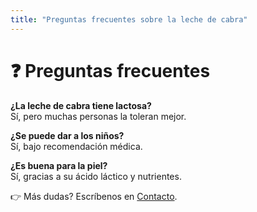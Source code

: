 ```yaml
---
title: "Preguntas frecuentes sobre la leche de cabra"
---
```


# ❓ Preguntas frecuentes

**¿La leche de cabra tiene lactosa?**  
Sí, pero muchas personas la toleran mejor.  

**¿Se puede dar a los niños?**  
Sí, bajo recomendación médica.  

**¿Es buena para la piel?**  
Sí, gracias a su ácido láctico y nutrientes.  

👉 Más dudas? Escríbenos en [Contacto](contacto.md).
